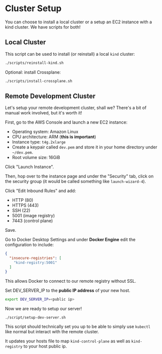 # Cluster Setup

You can choose to install a local cluster or a setup an EC2 instance with a kind cluster. We have scripts for both!

## Local Cluster

This script can be used to install (or reinstall) a local `kind` cluster:

```sh
./scripts/reinstall-kind.sh
```

Optional: install Crossplane:

```sh
./scripts/install-crossplane.sh
```

## Remote Development Cluster

Let's setup your remote development cluster, shall we? There's a bit of manual work involved, but it's worth it!

First, go to the AWS Console and launch a new EC2 instance:

- Operating system: Amazon Linux
- CPU architecture: ARM (**this is important**)
- Instance type: `t4g.2xlarge`
- Create a keypair called `dev.pem` and store it in your home directory under `~/dev.pem`.
- Root volume size: 16GiB

Click "Launch Instance".

Then, hop over to the instance page and under the "Security" tab, click on the security group (it
would be called something like `launch-wizard-4`).

Click "Edit Inbound Rules" and add:

* HTTP (80)
* HTTPS (443)
* SSH (22)
* 5001 (image registry)
* 7443 (control plane)

Save.

Go to Docker Desktop Settings and under **Docker Engine** edit the configuration to include:

```json
{
  "insecure-registries": [
    "kind-registry:5001"
  ]
}
```

This allows Docker to connect to our remote registry without SSL.

Set DEV_SERVER_IP to the **public IP address** of your new host.

```sh
export DEV_SERVER_IP=<public ip>
```

Now we are ready to setup our server!

```sh
./script/setup-dev-server.sh
```

This script should technically set you up to be able to
simply use `kubectl` like normal but interact with
the remote cluster.

It updates your hosts file to map `kind-control-plane` as well as
`kind-registry` to your host public ip.
